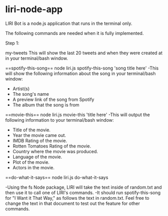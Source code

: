 # liri-node-app

LIRI Bot is a node.js application that runs in the terminal only.  

The following commands are needed when it is fully implemented. 

Step 1:

my-tweets This will show the last 20 tweets and when they were created at in your terminal/bash window.

==spotify-this-song==
node liri.js spotify-this-song 'song title here' -This will show the following information about the song in your terminal/bash window: 
* Artist(s) 
* The song's name 
* A preview link of the song from Spotify 
* The album that the song is from

==movie-this== 
node liri.js movie-this 'title here' -This will output the following information to your terminal/bash window:

* Title of the movie.
* Year the movie came out.
* IMDB Rating of the movie.
* Rotten Tomatoes Rating of the movie.
* Country where the movie was produced.
* Language of the movie.
* Plot of the movie.
* Actors in the movie.

==do-what-it-says== 
node liri.js do-what-it-says

-Using the fs Node package, LIRI will take the text inside of random.txt and then use it to call one of LIRI's commands. 
-It should run spotify-this-song for "I Want it That Way," as follows the text in random.txt. Feel free to change the text in that document to test out the feature for other commands.